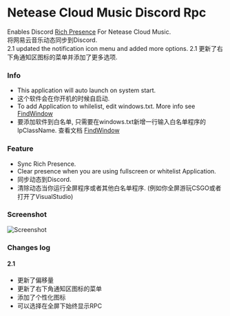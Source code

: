 # Netease Cloud Music Discord Rpc  
  
  
Enables Discord [Rich Presence](https://discordapp.com/rich-presence) For Netease Cloud Music.  
将网易云音乐动态同步到Discord.  
2.1 updated the notification icon menu and added more options.
2.1 更新了右下角通知区图标的菜单并添加了更多选项.
  
  
  
### Info
* This application will auto launch on system start.
* 这个软件会在你开机的时候自启动.  
* To add Application to whilelist, edit windows.txt. More info see [FindWindow](https://msdn.microsoft.com/en-us/library/windows/desktop/ms633499(v=vs.85).aspx)
* 要添加软件到白名单, 只需要在windows.txt新增一行输入白名单程序的lpClassName. 查看文档 [FindWindow](https://msdn.microsoft.com/en-us/library/windows/desktop/ms633499(v=vs.85).aspx)
  
  
  
### Feature
* Sync Rich Presence.
* Clear presence when you are using fullscreen or whitelist Application.
* 同步动态到Discord.
* 清除动态当你运行全屏程序或者其他白名单程序. (例如你全屏游玩CSGO或者打开了VisualStudio)
  
  
  
### Screenshot
![Screenshot](https://img.kxnrl.com/ugc/6929F80BC24B7D4388C852F8FBC3B870CE6E0C63)
  
  
  
### Changes log
#### 2.1
- 更新了偏移量
- 更新了右下角通知区图标的菜单
- 添加了个性化图标
- 可以选择在全屏下始终显示RPC
